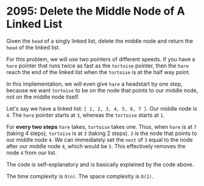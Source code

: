 # 2095: Delete the Middle Node of A Linked List

Given the `head` of a singly linked list, delete the middle node and
return the `head` of the linked list.

For this problem, we will use two pointers of different speeds. If you
have a `hare` pointer that runs twice as fast as the `tortoise` pointer,
then the `hare` reach the end of the linked list when the `tortoise` is
at the half way point.

In this implementation, we will even give `hare` a headstart by one
step, because we want `tortoise` to be on the node that points to our
middle node, not on the middle node itself.

Let's say we have a linked list: `[ 1, 2, 3, 4, 5, 6, 7 ]`. Our middle
node is `4`. The `hare` pointer starts at `3`, whereas the `tortoise`
starts at `1`.

For **every two steps** `hare` takes, `tortoise` takes one. Thus, when
`hare` is at `7` (taking 4 steps), `tortoise` is at `3` (taking 2
steps). `3` is the node that points to our middle node `4`. We can
immediately set the `next` of `3` equal to the node after our middle
node `4`, which would be `5`. This effectively removes the node `4` from
our list.

The code is self-explanatory and is basically explained by the code
above.

The time complexity is `O(n)`. The space complexity is `O(1)`.
